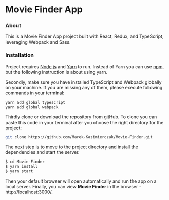 # Movie Finder App

### About

 This is a Movie Finder App project built with React, Redux, and TypeScript, leveraging Webpack and Sass.

### Installation

Project requires [Node.js](https://nodejs.org/) and [Yarn](https://yarnpkg.com/) to run. Instead of Yarn you can use [npm](https://www.npmjs.com/get-npm/), but the following instruction is about using yarn.

Secondly, make sure you have installed TypeScript and Webpack globally on your machine. If you are missing any of them, please execute following commands in your terminal:
```sh
yarn add global typescript
yarn add global webpack
```

Thirdly clone or download the repository from gitHub. To clone you can paste this code in your terminal after you choose the right directory for the project: 
```sh
git clone https://github.com/Marek-Kazimierczak/Movie-Finder.git
```

The next step is to move to the project directory and install the dependencies and start the server.

```sh
$ cd Movie-Finder
$ yarn install
$ yarn start
```
Then your default browser will open automatically and run the app on a local server.
Finally, you can view **Movie Finder** in the browser -  http://localhost:3000/.
